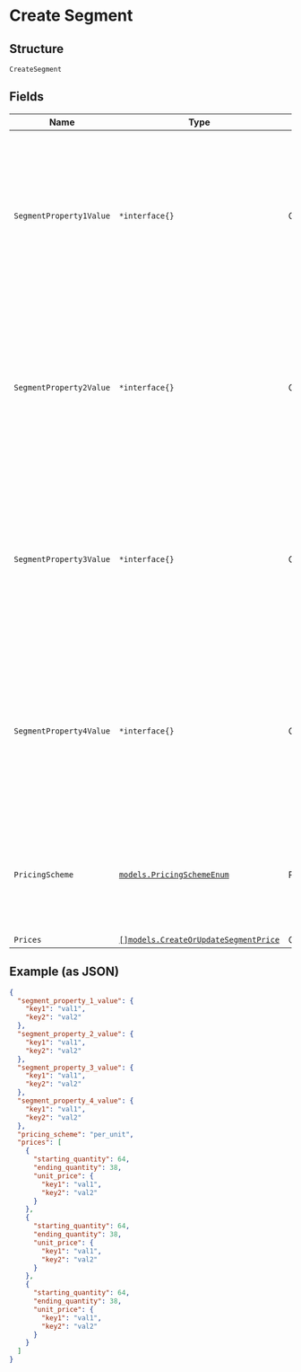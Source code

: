 
# Create Segment

## Structure

`CreateSegment`

## Fields

| Name | Type | Tags | Description |
|  --- | --- | --- | --- |
| `SegmentProperty1Value` | `*interface{}` | Optional | A value that will occur in your events that you want to bill upon. The type of the value depends on the property type in the related event based billing metric. |
| `SegmentProperty2Value` | `*interface{}` | Optional | A value that will occur in your events that you want to bill upon. The type of the value depends on the property type in the related event based billing metric. |
| `SegmentProperty3Value` | `*interface{}` | Optional | A value that will occur in your events that you want to bill upon. The type of the value depends on the property type in the related event based billing metric. |
| `SegmentProperty4Value` | `*interface{}` | Optional | A value that will occur in your events that you want to bill upon. The type of the value depends on the property type in the related event based billing metric. |
| `PricingScheme` | [`models.PricingSchemeEnum`](pricing-scheme-enum.md) | Required | The identifier for the pricing scheme. See [Product Components](https://help.chargify.com/products/product-components.html) for an overview of pricing schemes. |
| `Prices` | [`[]models.CreateOrUpdateSegmentPrice`](create-or-update-segment-price.md) | Optional | - |

## Example (as JSON)

```json
{
  "segment_property_1_value": {
    "key1": "val1",
    "key2": "val2"
  },
  "segment_property_2_value": {
    "key1": "val1",
    "key2": "val2"
  },
  "segment_property_3_value": {
    "key1": "val1",
    "key2": "val2"
  },
  "segment_property_4_value": {
    "key1": "val1",
    "key2": "val2"
  },
  "pricing_scheme": "per_unit",
  "prices": [
    {
      "starting_quantity": 64,
      "ending_quantity": 38,
      "unit_price": {
        "key1": "val1",
        "key2": "val2"
      }
    },
    {
      "starting_quantity": 64,
      "ending_quantity": 38,
      "unit_price": {
        "key1": "val1",
        "key2": "val2"
      }
    },
    {
      "starting_quantity": 64,
      "ending_quantity": 38,
      "unit_price": {
        "key1": "val1",
        "key2": "val2"
      }
    }
  ]
}
```

